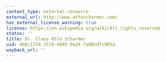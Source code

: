 ```yaml
---
content_type: external-resource
external_url: http://www.ottoscharmer.com/
has_external_license_warning: true
license: https://en.wikipedia.org/wiki/All_rights_reserved
status: ''
title: Dr. Claus Otto Scharmer
uid: 4bbc17f4-3719-40d5-9a34-7a00c0fc905a
wayback_url: ''
---
```

